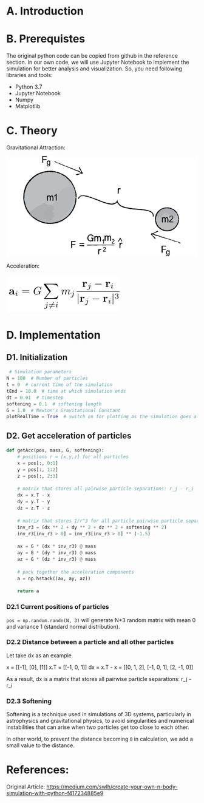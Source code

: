 # A. Introduction

# B. Prerequistes

The original python code can be copied from github in the reference section. In our own code, we will use Jupyter
Notebook to implement the simulation for better analysis and visualization. So, you need following libraries and tools:

- Python 3.7
- Jupyter Notebook
- Numpy
- Matplotlib

# C. Theory

Gravitational Attraction:

![img.png](img.png)

Acceleration:

![img_1.png](img_1.png)

# D. Implementation

## D1. Initialization

```python
 # Simulation parameters
N = 100  # Number of particles
t = 0  # current time of the simulation
tEnd = 10.0  # time at which simulation ends
dt = 0.01  # timestep
softening = 0.1  # softening length
G = 1.0  # Newton's Gravitational Constant
plotRealTime = True  # switch on for plotting as the simulation goes along
```

## D2. Get acceleration of particles

```python
def getAcc(pos, mass, G, softening):
    # positions r = [x,y,z] for all particles
    x = pos[:, 0:1]
    y = pos[:, 1:2]
    z = pos[:, 2:3]

    # matrix that stores all pairwise particle separations: r_j - r_i
    dx = x.T - x
    dy = y.T - y
    dz = z.T - z

    # matrix that stores 1/r^3 for all particle pairwise particle separations
    inv_r3 = (dx ** 2 + dy ** 2 + dz ** 2 + softening ** 2)
    inv_r3[inv_r3 > 0] = inv_r3[inv_r3 > 0] ** (-1.5)

    ax = G * (dx * inv_r3) @ mass
    ay = G * (dy * inv_r3) @ mass
    az = G * (dz * inv_r3) @ mass

    # pack together the acceleration components
    a = np.hstack((ax, ay, az))

    return a
```

### D2.1 Current positions of particles

`pos = np.random.randn(N, 3)` will generate N*3 random matrix with mean 0 and variance 1 (standard normal distribution).

### D2.2 Distance between a particle and all other particles

Let take dx as an example

x = [[-1], [0], [1]]
x.T = [[-1, 0, 1]]
dx = x.T - x = [[0, 1, 2], [-1, 0, 1], [2, -1, 0]]

As a result, dx is a matrix that stores all pairwise particle separations: r_j - r_i

### D2.3 Softening

Softening is a technique used in simulations of 3D systems, particularly in astrophysics and gravitational physics, to
avoid singularities and numerical instabilities that can arise when two particles get too close to each other.

In other world, to prevent the distance becoming `0` in calculation, we add a small value to the distance.

# References:

Original Article: https://medium.com/swlh/create-your-own-n-body-simulation-with-python-f417234885e9